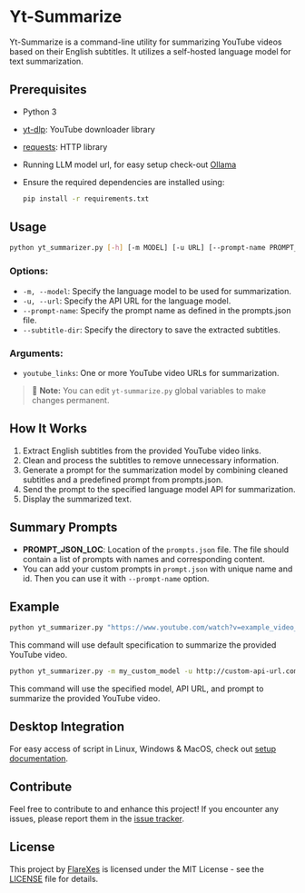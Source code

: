 # Yt-Summarize

Yt-Summarize is a command-line utility for summarizing YouTube videos based on their English subtitles. It utilizes a self-hosted language model for text summarization.

## Prerequisites

- Python 3
- [yt-dlp](https://github.com/yt-dlp/yt-dlp): YouTube downloader library
- [requests](https://docs.python-requests.org/en/latest/): HTTP library
- Running LLM model url, for easy setup check-out [Ollama](https://ollama.ai/)
- Ensure the required dependencies are installed using:

  ```bash
  pip install -r requirements.txt
  ```

## Usage

```bash
python yt_summarizer.py [-h] [-m MODEL] [-u URL] [--prompt-name PROMPT_NAME] [--subtitle-dir SUBTITLE_DIR] youtube_links [youtube_links ...]
```

### Options:

- `-m, --model`: Specify the language model to be used for summarization.
- `-u, --url`: Specify the API URL for the language model.
- `--prompt-name`: Specify the prompt name as defined in the prompts.json file.
- `--subtitle-dir`: Specify the directory to save the extracted subtitles.

### Arguments:

- `youtube_links`: One or more YouTube video URLs for summarization.

> :round_pushpin: **Note:** You can edit `yt-summarize.py` global variables to make changes permanent.

## How It Works

1. Extract English subtitles from the provided YouTube video links.
2. Clean and process the subtitles to remove unnecessary information.
3. Generate a prompt for the summarization model by combining cleaned subtitles and a predefined prompt from prompts.json.
4. Send the prompt to the specified language model API for summarization.
5. Display the summarized text.

## Summary Prompts
- **PROMPT_JSON_LOC**: Location of the `prompts.json` file. The file should contain a list of prompts with names and corresponding content.
- You can add your custom prompts in `prompt.json` with unique name and id. Then you can use it with `--prompt-name` option.

## Example

```bash
python yt_summarizer.py "https://www.youtube.com/watch?v=example_video_id"
```

This command will use default specification to summarize the provided YouTube video.


```bash
python yt_summarizer.py -m my_custom_model -u http://custom-api-url.com --prompt-name basic "https://www.youtube.com/watch?v=example_video_id"
```

This command will use the specified model, API URL, and prompt to summarize the provided YouTube video.

## Desktop Integration
For easy access of script in Linux, Windows & MacOS, check out [setup documentation](https://github.com/FlareXes/yt-summarize/wiki/Setup).

## Contribute

Feel free to contribute to and enhance this project! If you encounter any issues, please report them in the [issue tracker](https://github.com/FlareXes/yt-summarize/issues).

## License

This project by [FlareXes](https://github.com/FlareXes) is licensed under the MIT License - see the [LICENSE](LICENSE) file for details.